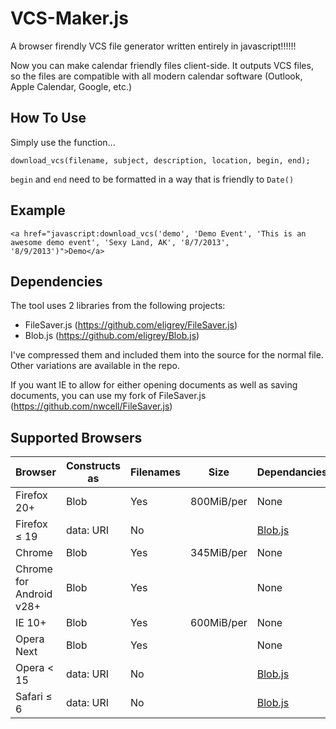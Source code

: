 VCS-Maker.js
============

A browser firendly VCS file generator written entirely in javascript!!!!!!

Now you can make calendar friendly files client-side.  It outputs VCS files, so the files are compatible with all modern calendar software (Outlook, Apple Calendar, Google, etc.)

How To Use
----------
Simply use the function...

    download_vcs(filename, subject, description, location, begin, end);

`begin` and `end` need to be formatted in a way that is friendly to `Date()`


Example
-------
    <a href="javascript:download_vcs('demo', 'Demo Event', 'This is an awesome demo event', 'Sexy Land, AK', '8/7/2013', '8/9/2013')">Demo</a>

Dependencies
------------
The tool uses 2 libraries from the following projects:
* FileSaver.js (https://github.com/eligrey/FileSaver.js)
* Blob.js (https://github.com/eligrey/Blob.js)

I've compressed them and included them into the source for the normal file.  Other variations are available in the repo.

If you want IE to allow for either opening documents as well as saving documents, you can use my fork of FileSaver.js (https://github.com/nwcell/FileSaver.js)

Supported Browsers
------------------

| Browser        | Constructs as | Filenames    | Size       | Dependancies |
| -------------- | ------------- | ------------ | ---------- | ------------ |
| Firefox 20+    | Blob          | Yes          | 800MiB/per | None         |
| Firefox ≤ 19   | data: URI     | No           |            | [Blob.js](https://github.com/eligrey/Blob.js) |
| Chrome         | Blob          | Yes          | 345MiB/per | None         |
| Chrome for Android v28+ | Blob      | Yes          |            | None         |
| IE 10+         | Blob          | Yes          | 600MiB/per | None         |
| Opera Next     | Blob          | Yes          |            | None         |
| Opera < 15     | data: URI     | No           |            | [Blob.js](https://github.com/eligrey/Blob.js) |
| Safari ≤ 6     | data: URI     | No           |            | [Blob.js](https://github.com/eligrey/Blob.js) |

